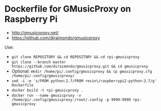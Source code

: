 # Dockerfile for GMusicProxy on Raspberry Pi
* http://gmusicproxy.net/
* https://github.com/diraimondo/gmusicproxy

Use:
* ``` git clone REPOSITORY && cd REPOSITORY && cd rpi-gmusicproxy ```
* ``` git clone --branch master https://github.com/diraimondo/gmusicproxy.git && cd gmusicproxy ```
* Optional: ``` mkdir /home/pi/.config/gmusicproxy && cp gmusicproxy.cfg /home/pi/.config/gmusicproxy/ ``` 
* ``` sed -i -e 's/FROM python:2.7/FROM resin\/raspberrypi2-python:2.7/g' Dockerfile ```
* ``` docker build -t rpi-gmusicproxy . ``` 
* ``` docker run --name gmusicproxy -v /home/pi/.config/gmusicproxy:/root/.config -p 9999:9999 rpi-gmusicproxy ``` 
